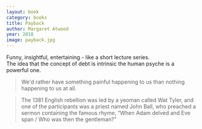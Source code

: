 ```yaml
---
layout: book
category: books
title: Payback
author: Margaret Atwood
year: 2018
image: payback.jpg
---
```

Funny, insightful, entertaining - like a short lecture series.  
The idea that the concept of debt is intrinsic the human psyche is a powerful one.


> We'd rather have something painful happening to us than nothing happening to us at all.

> The 1381 English rebellion was led by a yeoman called Wat Tyler, and one of the participants was a priest named John Ball, who preached a sermon containing the famous rhyme, “When Adam delved and Eve span / Who was then the gentleman?”
